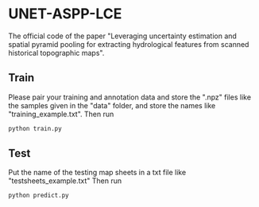# UNET-ASPP-LCE

The official code of the paper "Leveraging uncertainty estimation and spatial pyramid pooling for extracting hydrological features from scanned historical topographic maps".

## Train
Please pair your training and annotation data and store the ".npz" files like the samples given in the "data" folder, and store the names like "training_example.txt". 
Then run 
```bash
python train.py
```
## Test
Put the name of the testing map sheets in a txt file like "testsheets_example.txt"
Then run 
```bash
python predict.py
```
